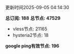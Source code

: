 更新时间2025-09-05 04:14:30

**总订阅: 188**
**总节点: 47529**
- vless节点: 21165
- hysteria2节点: 18

**google ping有效节点: 196**
